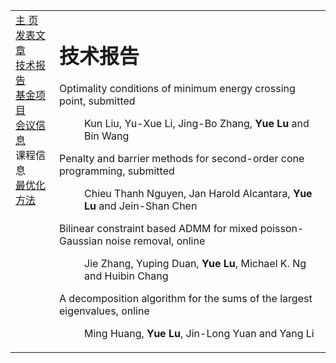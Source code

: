 <head>
<BASE href="Yue Lu" />  
<meta name="generator" content="jemdoc, see http://jemdoc.jaboc.net/" />
<meta http-equiv="Content-Type" content="text/html;charset=utf-8" />
<link rel="stylesheet" href="jemdoc.css" type="text/css" />
<link rel="stylesheet" href="boyd.css" type="text/css" />
</head>
<body>
<table summary="Table for page layout." id="tlayout">
<tr valign="top">
<td id="layout-menu">
<div class="menu-category">  </div>
<div class="menu-item"><a href="indextest.html" class="current">主    页</a></div>
<div class="menu-item"><a href="publications.html">发表文章</a></div>
<div class="menu-item"><a href="publications.html">技术报告</a></div>
<div class="menu-item"><a href="projects.html">基金项目</a></div>
<div class="menu-item"><a href="meeting.html">会议信息</a></div>
<div class="menu-category">课程信息</div>
<div class="menu-item"><a href="optimization.html">最优化方法</a></div>
</td>
<td id="layout-content">
<div id="toptitle">
<h1>技术报告</h1>
<dl>
<dt>Optimality conditions of minimum energy crossing point, submitted</dt>
<dd><p>Kun Liu, Yu-Xue Li, Jing-Bo Zhang, <strong>Yue Lu</strong> and Bin Wang</p></dd>
  
<dt>Penalty and barrier methods for second-order cone programming, submitted</dt>
<dd><p>Chieu Thanh Nguyen, Jan Harold Alcantara, <strong>Yue Lu</strong> and Jein-Shan Chen</p></dd>
 
<dt>Bilinear constraint based ADMM for mixed poisson-Gaussian noise removal, online</dt>
<dd><p>Jie Zhang, Yuping Duan, <strong>Yue Lu</strong>, Michael K. Ng and Huibin Chang</p></dd>

<dt>A decomposition algorithm for the sums of the largest eigenvalues, online</dt>
<dd><p>Ming Huang, <strong>Yue Lu</strong>, Jin-Long Yuan and Yang Li</p></dd>

</dl>

<div id="footer">
<div id="footer-text">
</div>
</div>
  
  

